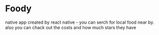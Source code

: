 # Foody
native app created by react native - you can serch for local food near by. also you can chack out the costs and how much stars they have
